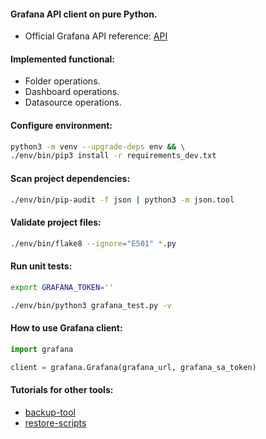 #### Grafana API client on pure Python.
- Official Grafana API reference: [API](https://grafana.com/docs/grafana/latest/developers/http_api/)

#### Implemented functional:
- Folder operations.
- Dashboard operations.
- Datasource operations.

#### Configure environment:
```bash
python3 -m venv --upgrade-deps env && \
./env/bin/pip3 install -r requirements_dev.txt
```

#### Scan project dependencies:
```bash
./env/bin/pip-audit -f json | python3 -m json.tool
```

#### Validate project files:
```bash
./env/bin/flake8 --ignore="E501" *.py
```

#### Run unit tests:
```bash
export GRAFANA_TOKEN=''
```
```bash
./env/bin/python3 grafana_test.py -v
```

#### How to use Grafana client:
```python
import grafana

client = grafana.Grafana(grafana_url, grafana_sa_token)
```

#### Tutorials for other tools:
- [backup-tool](docs/Backup.md)
- [restore-scripts](docs/Restore.md)
